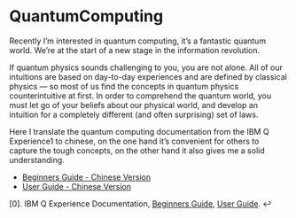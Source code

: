 # QuantumComputing

Recently I’m interested in quantum computing, it’s a fantastic quantum world. We’re at the start of a new stage in the information revolution.

If quantum physics sounds challenging to you, you are not alone. All of our intuitions are based on day-to-day experiences and are defined by classical physics — so most of us find the concepts in quantum physics counterintuitive at first. In order to comprehend the quantum world, you must let go of your beliefs about our physical world, and develop an intuition for a completely different (and often surprising) set of laws.

Here I translate the quantum computing documentation from the IBM Q Experience1 to chinese, on the one hand it’s convenient for others to capture the tough concepts, on the other hand it also gives me a solid understanding.

- [Beginners Guide - Chinese Version](Beginners%20Guide.md)
- [User Guide - Chinese Version](User%20Guide.md)

[0]. IBM Q Experience Documentation, [Beginners Guide](https://quantumexperience.ng.bluemix.net/qx/tutorial?sectionId=beginners-guide&page=introduction), [User Guide](https://quantumexperience.ng.bluemix.net/qx/tutorial?sectionId=full-user-guide&page=introduction). ↩
